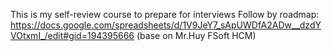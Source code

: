 This is my self-review course to prepare for interviews
Follow by roadmap: https://docs.google.com/spreadsheets/d/1V9JeY7_sApUWDfA2ADw__dzdYVOtxmI_/edit#gid=194395666 (base on Mr.Huy FSoft HCM)